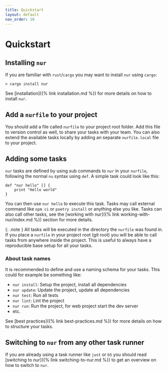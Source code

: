 ```yaml
---
title: Quickstart
layout: default
nav_order: 10
---
```


# Quickstart

## Installing `nur`

If you are familiar with `rust`/`cargo` you may want to install `nur` using `cargo`:
```shell
> cargo install nur
```

See [installation]({% link installation.md %}) for more details on how to install `nur`.

## Add a `nurfile` to your project

You should add a file called `nurfile` to your project root folder. Add this file to version control
as well, to share your tasks with your team. You can also extend the available tasks locally by
adding an separate `nurfile.local` file to your project.

## Adding some tasks

`nur` tasks are defined by using sub commands to `nur` in your `nurfile`, following the normal
`nu` syntax using `def`. A simple task could look like this:

```shell
def "nur hello" [] {
    print "Hello world"
}
```

You can then use `nur hello` to execute this task. Tasks may call external command like `npm ci`
or `poetry install` or anything else you like. Tasks can also call other tasks, see the
[working with nur]({% link working-with-nur/index.md %}) section for more details.

{: .note }
All tasks will be executed in the directory the `nurfile` was found in. If you place a `nurfile`
in your project root (git root) you will be able to call tasks from anywhere inside the project.
This is useful to always have a reproducible base setup for all your tasks.

### About task names

It is recommended to define and use a naming schema for your tasks. This could for example be 
something like:
 
* `nur install`: Setup the project, install all dependencies
* `nur update`: Update the project, update all dependencies
* `nur test`: Run all tests
* `nur lint`: Lint the project
* `nur run`: Run the project, for web project start the dev server
* etc.

See [best practices]({% link best-practices.md %}) for more details on how to structure your tasks.

## Switching to `nur` from any other task runner

If you are already using a task runner like `just` or `b5` you should read
[switching to nur]({% link switching-to-nur.md %}) to get an overview on how to switch to `nur`.

